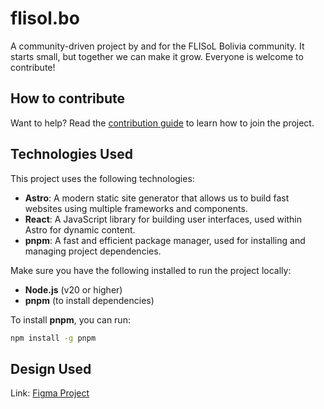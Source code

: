 # flisol.bo

A community-driven project by and for the FLISoL Bolivia community. It starts small, but together we can make it grow. Everyone is welcome to contribute!

## How to contribute

Want to help? Read the [contribution guide](CONTRIBUTING.md) to learn how to join the project.

## Technologies Used

This project uses the following technologies:

- **Astro**: A modern static site generator that allows us to build fast websites using multiple frameworks and components.
- **React**: A JavaScript library for building user interfaces, used within Astro for dynamic content.
- **pnpm**: A fast and efficient package manager, used for installing and managing project dependencies.

Make sure you have the following installed to run the project locally:

- **Node.js** (v20 or higher)
- **pnpm** (to install dependencies)

To install **pnpm**, you can run:

```bash
npm install -g pnpm
```

## Design Used

Link: [Figma Project](https://www.figma.com/design/vvjQtrClXMljjr36THLEgY/Landing-Flisol-2025?node-id=1-2&t=mUtAihlTy2HoFOS8-1)
